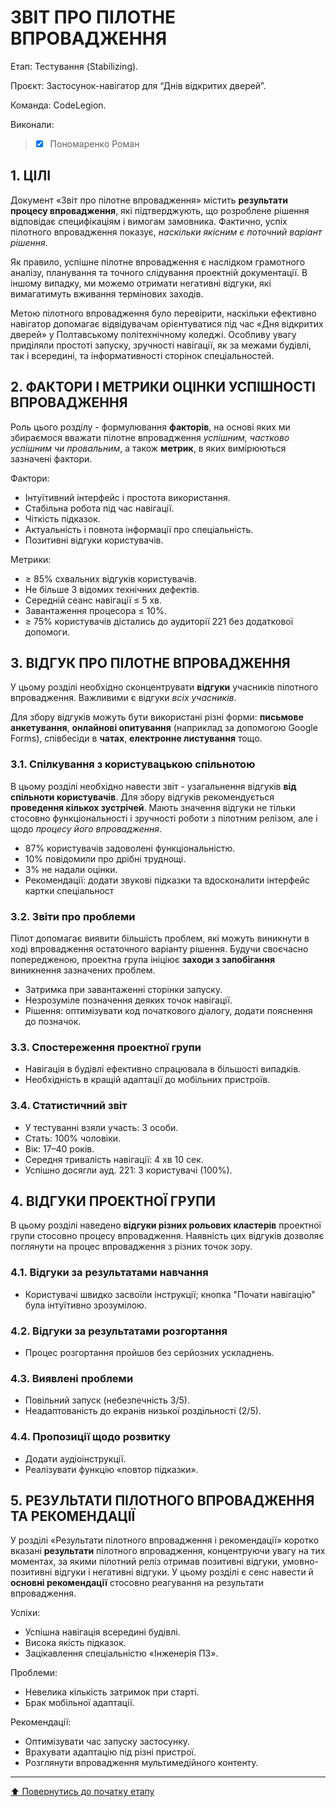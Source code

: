 # ЗВІТ ПРО ПІЛОТНЕ ВПРОВАДЖЕННЯ

  Етап: Тестування (Stabilizing).
   
  Проєкт: Застосунок-навігатор для “Днів відкритих дверей”.
   
  Команда: CodeLegion.

Виконали:
>- [x] Пономаренко Роман

## **1. ЦІЛІ**

Документ «Звіт про пілотне впровадження» містить **результати процесу впровадження**, які підтверджують, що розроблене рішення відповідає специфікаціям і вимогам замовника. Фактично, успіх пілотного впровадження показує, *наскільки якісним є поточний варіант рішення*. 

Як правило, успішне пілотне впровадження є наслідком грамотного аналізу, планування та точного слідування проектній документації. В іншому випадку, ми можемо отримати негативні відгуки, які вимагатимуть вживання термінових заходів.

Метою пілотного впровадження було перевірити, наскільки ефективно навігатор допомагає відвідувачам орієнтуватися під час «Дня відкритих дверей» у Полтавському політехнічному коледжі. Особливу увагу приділяли простоті запуску, зручності навігації, як за межами будівлі, так і всередині, та інформативності сторінок спеціальностей.

## **2. ФАКТОРИ І МЕТРИКИ ОЦІНКИ УСПІШНОСТІ ВПРОВАДЖЕННЯ**

Роль цього розділу - формулювання **факторів**, на основі яких ми збираємося вважати пілотне впровадження *успішним, частково успішним чи провальним*, а також **метрик**, в яких вимірюються зазначені фактори.

Фактори:
- Інтуїтивний інтерфейс і простота використання.
- Стабільна робота під час навігації.
- Чіткість підказок.
- Актуальність і повнота інформації про спеціальність.
- Позитивні відгуки користувачів.

Метрики:
- ≥ 85% схвальних відгуків користувачів.
- Не більше 3 відомих технічних дефектів.
- Середній сеанс навігації ≤ 5 хв.
- Завантаження процесора ≤ 10%.
- ≥ 75% користувачів дістались до аудиторії 221 без додаткової допомоги.


## **3. ВІДГУК ПРО ПІЛОТНЕ ВПРОВАДЖЕННЯ**

У цьому розділі необхідно сконцентрувати **відгуки** учасників пілотного впровадження. Важливими є відгуки *всіх учасників*. 

Для збору відгуків можуть бути використані різні форми: **письмове анкетування**, **онлайнові опитування** (наприклад за допомогою Google Forms), співбесіди в **чатах**, **електронне листування** тощо. 

### **3.1. Спілкування з користувацькою спільнотою**

В цьому  розділі необхідно навести звіт - узагальнення відгуків **від спільноти користувачів**. 
Для збору відгуків рекомендується **проведення кількох зустрічей**. Мають значення відгуки не тільки стосовно функціональності і зручності роботи з пілотним релізом, але і щодо *процесу його впровадження*.

- 87% користувачів задоволені функціональністю.
- 10% повідомили про дрібні труднощі.
- 3% не надали оцінки.
- Рекомендації: додати звукові підказки та вдосконалити інтерфейс картки спеціальност

### **3.2. Звіти про проблеми**

Пілот допомагає виявити більшість проблем, які можуть виникнути в ході впровадження остаточного варіанту рішення. Будучи своєчасно попередженою, проектна група ініціює **заходи з запобігання** виникнення зазначених проблем. 

- Затримка при завантаженні сторінки запуску.
- Незрозуміле позначення деяких точок навігації.
- Рішення: оптимізувати код початкового діалогу, додати пояснення до позначок.

### **3.3. Спостереження проектної групи**

- Навігація в будівлі ефективно спрацювала в більшості випадків.
- Необхідність в кращій адаптації до мобільних пристроїв.
### **3.4. Статистичний звіт** 

- У тестуванні взяли участь: 3 особи.
- Стать: 100% чоловіки.
- Вік: 17–40 років.
- Середня тривалість навігації: 4 хв 10 сек.
- Успішно досягли ауд. 221: 3 користувачі (100%).

## **4. ВІДГУКИ ПРОЕКТНОЇ ГРУПИ**
В цьому розділі наведено **відгуки різних рольових кластерів** проектної групи стосовно процесу впровадження. Наявність цих відгуків дозволяє поглянути на процес впровадження з різних точок зору.

### **4.1. Відгуки за результатами навчання**
- Користувачі швидко засвоїли інструкції; кнопка "Почати навігацію" була інтуїтивно зрозумілою.

### **4.2. Відгуки за результатами розгортання**
- Процес розгортання пройшов без серйозних ускладнень.

### **4.3. Виявлені проблеми**
- Повільний запуск (небезпечність 3/5).
- Неадаптованість до екранів низької роздільності (2/5).

### **4.4. Пропозиції щодо розвитку**
- Додати аудіоінструкції.
- Реалізувати функцію «повтор підказки».
## **5. РЕЗУЛЬТАТИ ПІЛОТНОГО ВПРОВАДЖЕННЯ ТА РЕКОМЕНДАЦІЇ**

У розділі «Результати пілотного впровадження і рекомендації»  коротко вказані **результати** пілотного впровадження, концентруючи увагу на тих моментах, за якими пілотний реліз отримав позитивні відгуки, умовно-позитивні відгуки і негативні відгуки. У цьому розділі є сенс навести й **основні рекомендації** стосовно реагування на результати впровадження.

Успіхи:

- Успішна навігація всередині будівлі.
- Висока якість підказок.
- Зацікавлення спеціальністю «Інженерія ПЗ».

Проблеми:

- Невелика кількість затримок при старті.
- Брак мобільної адаптації.

Рекомендації:

- Оптимізувати час запуску застосунку.
- Врахувати адаптацію під різні пристрої.
- Розглянути впровадження мультимедійного контенту.


---
[:arrow_up: Повернутись до початку етапу](/docs/4.Stabilizing/README.md)
